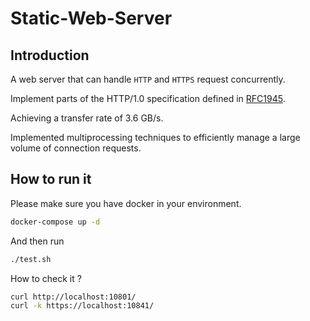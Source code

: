 # Static-Web-Server

## Introduction
A web server that can handle `HTTP` and `HTTPS` request concurrently.

Implement parts of the HTTP/1.0 specification defined in [RFC1945](https://www.ietf.org/rfc/rfc1945.txt).

Achieving a transfer rate of 3.6 GB/s.

Implemented multiprocessing techniques to efficiently manage a large volume of connection
requests.

## How to run it

Please make sure you have docker in your environment.
```bash
docker-compose up -d
```

And then run
```bash
./test.sh
```

How to check it ?
```bash
curl http://localhost:10801/
curl -k https://localhost:10841/
```
